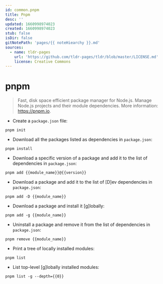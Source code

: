 ```yaml
---
id: common.pnpm
title: Pnpm
desc: ''
updated: 1660998974023
created: 1660998974023
stub: false
isDir: false
gitNotePath: 'pages/{{ noteHiearchy }}.md'
sources:
  - name: tldr-pages
    url: 'https://github.com/tldr-pages/tldr/blob/master/LICENSE.md'
    license: Creative Commons
---
```

# pnpm

> Fast, disk space efficient package manager for Node.js.
> Manage Node.js projects and their module dependencies.
> More information: <https://pnpm.io>.

- Create a `package.json` file:

`pnpm init`

- Download all the packages listed as dependencies in `package.json`:

`pnpm install`

- Download a specific version of a package and add it to the list of dependencies in `package.json`:

`pnpm add {{module_name}}@{{version}}`

- Download a package and add it to the list of [D]ev dependencies in `package.json`:

`pnpm add -D {{module_name}}`

- Download a package and install it [g]lobally:

`pnpm add -g {{module_name}}`

- Uninstall a package and remove it from the list of dependencies in `package.json`:

`pnpm remove {{module_name}}`

- Print a tree of locally installed modules:

`pnpm list`

- List top-level [g]lobally installed modules:

`pnpm list -g --depth={{0}}`

